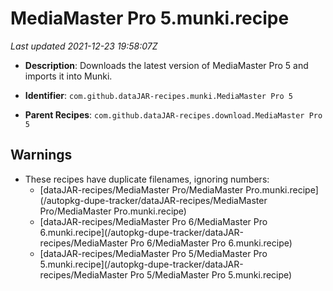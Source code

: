 # MediaMaster Pro 5.munki.recipe

_Last updated 2021-12-23 19:58:07Z_

- **Description**: Downloads the latest version of MediaMaster Pro 5 and imports it into Munki.

- **Identifier**: `com.github.dataJAR-recipes.munki.MediaMaster Pro 5`

- **Parent Recipes**: `com.github.dataJAR-recipes.download.MediaMaster Pro 5`

## Warnings

- These recipes have duplicate filenames, ignoring numbers:
    - [dataJAR-recipes/MediaMaster Pro/MediaMaster Pro.munki.recipe](/autopkg-dupe-tracker/dataJAR-recipes/MediaMaster Pro/MediaMaster Pro.munki.recipe)
    - [dataJAR-recipes/MediaMaster Pro 6/MediaMaster Pro 6.munki.recipe](/autopkg-dupe-tracker/dataJAR-recipes/MediaMaster Pro 6/MediaMaster Pro 6.munki.recipe)
    - [dataJAR-recipes/MediaMaster Pro 5/MediaMaster Pro 5.munki.recipe](/autopkg-dupe-tracker/dataJAR-recipes/MediaMaster Pro 5/MediaMaster Pro 5.munki.recipe)